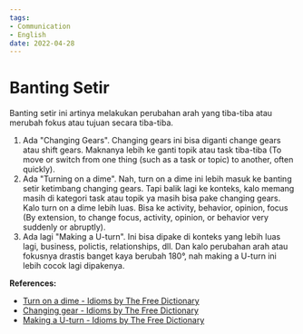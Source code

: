 ```yaml
---
tags:
- Communication
- English
date: 2022-04-28
---
```


# Banting Setir

Banting setir ini artinya melakukan perubahan arah yang tiba-tiba atau merubah fokus atau tujuan secara tiba-tiba.
1. Ada "Changing Gears". Changing gears ini bisa diganti change gears atau shift gears. Maknanya lebih ke ganti topik atau task tiba-tiba (To move or switch from one thing (such as a task or topic) to another, often quickly).
2. Ada "Turning on a dime". Nah, turn on a dime ini lebih masuk ke banting setir ketimbang changing gears. Tapi balik lagi ke konteks, kalo memang masih di kategori task atau topik ya masih bisa pake changing gears. Kalo turn on a dime lebih luas. Bisa ke activity, behavior, opinion, focus (By extension, to change focus, activity, opinion, or behavior very suddenly or abruptly).
3. Ada lagi "Making a U-turn". Ini bisa dipake di konteks yang lebih luas lagi, business, polictis, relationships, dll. Dan kalo perubahan arah atau fokusnya drastis banget kaya berubah 180°, nah making a U-turn ini lebih cocok lagi dipakenya.



**References:**

- [Turn on a dime - Idioms by The Free Dictionary](https://idioms.thefreedictionary.com/turn+on+a+dime)
- [Changing gear - Idioms by The Free Dictionary](https://idioms.thefreedictionary.com/changing+gears)
- [Making a U-turn - Idioms by The Free Dictionary](https://idioms.thefreedictionary.com/making+a+u-turn)

